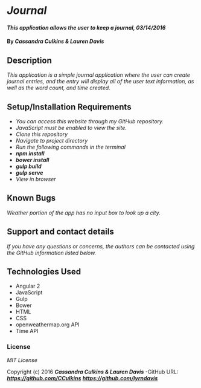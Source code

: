 # _Journal_

#### _This application allows the user to keep a journal, 03/14/2016_

#### By _**Cassandra Culkins & Lauren Davis**_

## Description

_This application is a simple journal application where the user can create journal entries, and the entry will display all of the user text information, as well as the word count, and time created._

## Setup/Installation Requirements

* _You can access this website through my GitHub repository._
* _JavaScript must be enabled to view the site._
* _Clone this repository_
* _Navigate to project directory_ 
* _Run the following commands in the terminal_
* _**npm install**_
* _**bower install**_ 
* _**gulp build**_ 
* _**gulp serve**_ 
* _View in browser_

## Known Bugs

_Weather portion of the app has no input box to look up a city._

## Support and contact details

_If you have any questions or concerns, the authors can be contacted using the GitHub information listed below._

## Technologies Used

* Angular 2 
* JavaScript
* Gulp
* Bower
* HTML
* CSS
* openweathermap.org API
* Time API

### License

*MIT License*

Copyright (c) 2016 **_Cassandra Culkins & Lauren Davis_**
-GitHub URL: **_https://github.com/CCulkins_** **_https://github.com/lyrndavis_**
